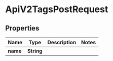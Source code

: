 

# ApiV2TagsPostRequest


## Properties

| Name | Type | Description | Notes |
|------------ | ------------- | ------------- | -------------|
|**name** | **String** |  |  |



